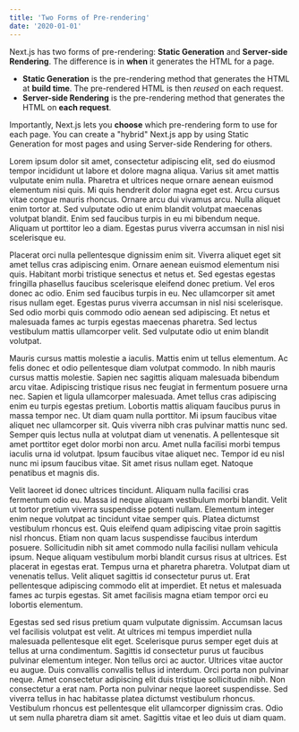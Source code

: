 ```yaml
---
title: 'Two Forms of Pre-rendering'
date: '2020-01-01'
---
```


Next.js has two forms of pre-rendering: **Static Generation** and **Server-side Rendering**. The difference is in **when** it generates the HTML for a page.

- **Static Generation** is the pre-rendering method that generates the HTML at **build time**. The pre-rendered HTML is then _reused_ on each request.
- **Server-side Rendering** is the pre-rendering method that generates the HTML on **each request**.

Importantly, Next.js lets you **choose** which pre-rendering form to use for each page. You can create a "hybrid" Next.js app by using Static Generation for most pages and using Server-side Rendering for others.

Lorem ipsum dolor sit amet, consectetur adipiscing elit, sed do eiusmod tempor incididunt ut labore et dolore magna aliqua. Varius sit amet mattis vulputate enim nulla. Pharetra et ultrices neque ornare aenean euismod elementum nisi quis. Mi quis hendrerit dolor magna eget est. Arcu cursus vitae congue mauris rhoncus. Ornare arcu dui vivamus arcu. Nulla aliquet enim tortor at. Sed vulputate odio ut enim blandit volutpat maecenas volutpat blandit. Enim sed faucibus turpis in eu mi bibendum neque. Aliquam ut porttitor leo a diam. Egestas purus viverra accumsan in nisl nisi scelerisque eu.

Placerat orci nulla pellentesque dignissim enim sit. Viverra aliquet eget sit amet tellus cras adipiscing enim. Ornare aenean euismod elementum nisi quis. Habitant morbi tristique senectus et netus et. Sed egestas egestas fringilla phasellus faucibus scelerisque eleifend donec pretium. Vel eros donec ac odio. Enim sed faucibus turpis in eu. Nec ullamcorper sit amet risus nullam eget. Egestas purus viverra accumsan in nisl nisi scelerisque. Sed odio morbi quis commodo odio aenean sed adipiscing. Et netus et malesuada fames ac turpis egestas maecenas pharetra. Sed lectus vestibulum mattis ullamcorper velit. Sed vulputate odio ut enim blandit volutpat.

Mauris cursus mattis molestie a iaculis. Mattis enim ut tellus elementum. Ac felis donec et odio pellentesque diam volutpat commodo. In nibh mauris cursus mattis molestie. Sapien nec sagittis aliquam malesuada bibendum arcu vitae. Adipiscing tristique risus nec feugiat in fermentum posuere urna nec. Sapien et ligula ullamcorper malesuada. Amet tellus cras adipiscing enim eu turpis egestas pretium. Lobortis mattis aliquam faucibus purus in massa tempor nec. Ut diam quam nulla porttitor. Mi ipsum faucibus vitae aliquet nec ullamcorper sit. Quis viverra nibh cras pulvinar mattis nunc sed. Semper quis lectus nulla at volutpat diam ut venenatis. A pellentesque sit amet porttitor eget dolor morbi non arcu. Amet nulla facilisi morbi tempus iaculis urna id volutpat. Ipsum faucibus vitae aliquet nec. Tempor id eu nisl nunc mi ipsum faucibus vitae. Sit amet risus nullam eget. Natoque penatibus et magnis dis.

Velit laoreet id donec ultrices tincidunt. Aliquam nulla facilisi cras fermentum odio eu. Massa id neque aliquam vestibulum morbi blandit. Velit ut tortor pretium viverra suspendisse potenti nullam. Elementum integer enim neque volutpat ac tincidunt vitae semper quis. Platea dictumst vestibulum rhoncus est. Quis eleifend quam adipiscing vitae proin sagittis nisl rhoncus. Etiam non quam lacus suspendisse faucibus interdum posuere. Sollicitudin nibh sit amet commodo nulla facilisi nullam vehicula ipsum. Neque aliquam vestibulum morbi blandit cursus risus at ultrices. Est placerat in egestas erat. Tempus urna et pharetra pharetra. Volutpat diam ut venenatis tellus. Velit aliquet sagittis id consectetur purus ut. Erat pellentesque adipiscing commodo elit at imperdiet. Et netus et malesuada fames ac turpis egestas. Sit amet facilisis magna etiam tempor orci eu lobortis elementum.

Egestas sed sed risus pretium quam vulputate dignissim. Accumsan lacus vel facilisis volutpat est velit. At ultrices mi tempus imperdiet nulla malesuada pellentesque elit eget. Scelerisque purus semper eget duis at tellus at urna condimentum. Sagittis id consectetur purus ut faucibus pulvinar elementum integer. Non tellus orci ac auctor. Ultrices vitae auctor eu augue. Duis convallis convallis tellus id interdum. Orci porta non pulvinar neque. Amet consectetur adipiscing elit duis tristique sollicitudin nibh. Non consectetur a erat nam. Porta non pulvinar neque laoreet suspendisse. Sed viverra tellus in hac habitasse platea dictumst vestibulum rhoncus. Vestibulum rhoncus est pellentesque elit ullamcorper dignissim cras. Odio ut sem nulla pharetra diam sit amet. Sagittis vitae et leo duis ut diam quam.
